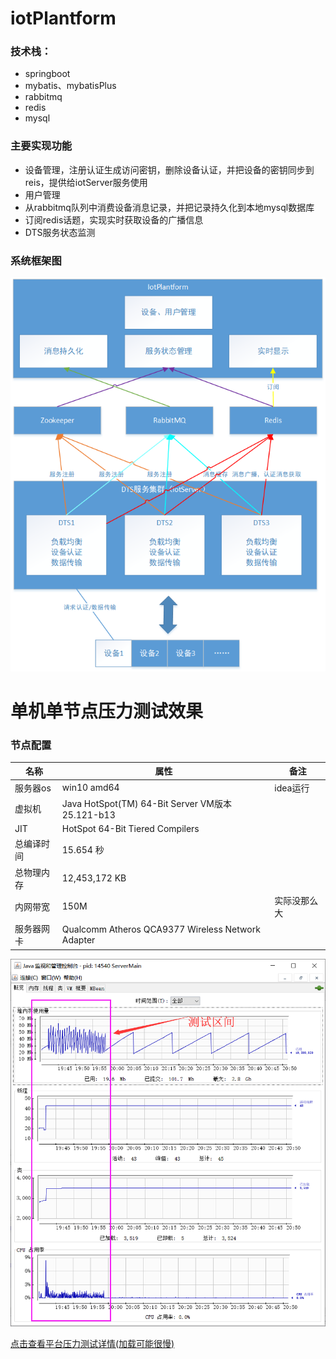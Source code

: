 # iotPlantform
### 技术栈：
- springboot
- mybatis、mybatisPlus
- rabbitmq
- redis
- mysql
### 主要实现功能
- 设备管理，注册认证生成访问密钥，删除设备认证，并把设备的密钥同步到reis，提供给iotServer服务使用
- 用户管理
- 从rabbitmq队列中消费设备消息记录，并把记录持久化到本地mysql数据库
- 订阅redis话题，实现实时获取设备的广播信息
- DTS服务状态监测

### 系统框架图
![系统框架图](img/system.png)


# 单机单节点压力测试效果
### 节点配置
名称|属性|备注
---|---|---
服务器os|win10 amd64|idea运行
虚拟机|Java HotSpot(TM) 64-Bit Server VM版本 25.121-b13||
JIT|HotSpot 64-Bit Tiered Compilers|
总编译时间|15.654 秒|
总物理内存|12,453,172 KB|
内网带宽|150M|实际没那么大
服务器网卡|Qualcomm Atheros QCA9377 Wireless Network Adapter

![jvm活动概况](img/jvm.png)

[点击查看平台压力测试详情(加载可能很慢)](https://htmlpreview.github.io/?https://raw.githubusercontent.com/dyingstraw/iotServer/master/img/mytest/index.html)


